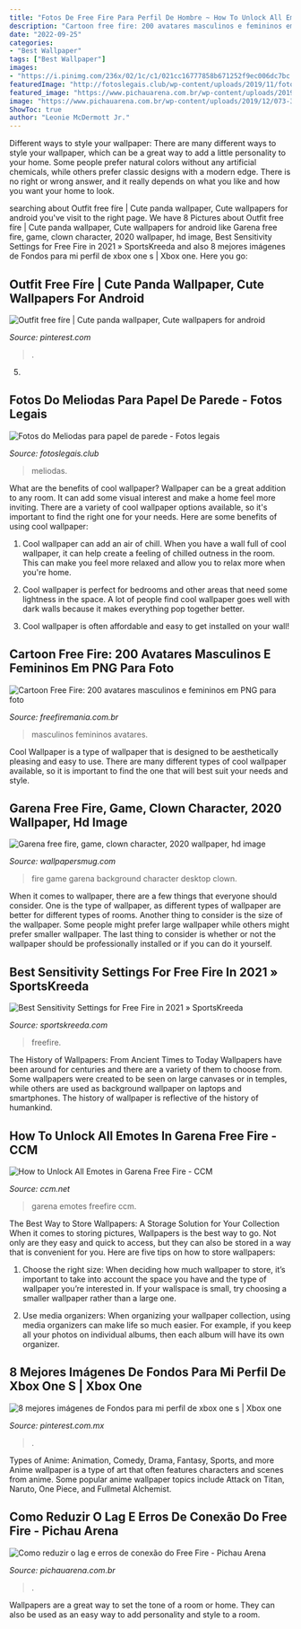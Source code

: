```yaml
---
title: "Fotos De Free Fire Para Perfil De Hombre ~ How To Unlock All Emotes In Garena Free Fire"
description: "Cartoon free fire: 200 avatares masculinos e femininos em png para foto"
date: "2022-09-25"
categories:
- "Best Wallpaper"
tags: ["Best Wallpaper"]
images:
- "https://i.pinimg.com/236x/02/1c/c1/021cc16777858b671252f9ec006dc7bc.jpg"
featuredImage: "http://fotoslegais.club/wp-content/uploads/2019/11/fotos-do-meliodas-4.jpg"
featured_image: "https://www.pichauarena.com.br/wp-content/uploads/2019/12/073-39b8f1d7c12f73b5e1059d23564fba3100d90958.jpg"
image: "https://www.pichauarena.com.br/wp-content/uploads/2019/12/073-39b8f1d7c12f73b5e1059d23564fba3100d90958.jpg"
ShowToc: true
author: "Leonie McDermott Jr."
---
```



Different ways to style your wallpaper:
There are many different ways to style your wallpaper, which can be a great way to add a little personality to your home. Some people prefer natural colors without any artificial chemicals, while others prefer classic designs with a modern edge. There is no right or wrong answer, and it really depends on what you like and how you want your home to look.

	

		
searching about Outfit free fíre | Cute panda wallpaper, Cute wallpapers for android you've visit to the right page. We have 8 Pictures about Outfit free fíre | Cute panda wallpaper, Cute wallpapers for android like Garena free fire, game, clown character, 2020 wallpaper, hd image, Best Sensitivity Settings for Free Fire in 2021 » SportsKreeda and also 8 mejores imágenes de Fondos para mi perfil de xbox one s | Xbox one. Here you go:
		
    
## Outfit Free Fíre | Cute Panda Wallpaper, Cute Wallpapers For Android

<img loading=lazy src="https://i.pinimg.com/736x/76/c8/c9/76c8c9c1b313eb12efec26b63eb6e3d3.jpg" onerror="this.onerror=null;this.src='https://tse1.mm.bing.net/th?id=OIP.ufh_6k_8P7X6D_d4P3fkqwHaOH&amp;pid=15.1';" alt="Outfit free fíre | Cute panda wallpaper, Cute wallpapers for android">

_Source: pinterest.com_

>. 

	

5.

    
## Fotos Do Meliodas Para Papel De Parede - Fotos Legais

<img loading=lazy src="http://fotoslegais.club/wp-content/uploads/2019/11/fotos-do-meliodas-4.jpg" onerror="this.onerror=null;this.src='https://tse2.mm.bing.net/th?id=OIP.KQo5eYoj_XeumFmrgzAWSQHaNJ&amp;pid=15.1';" alt="Fotos do Meliodas para papel de parede - Fotos legais">

_Source: fotoslegais.club_

>meliodas. 

	

What are the benefits of cool wallpaper?
Wallpaper can be a great addition to any room. It can add some visual interest and make a home feel more inviting. There are a variety of cool wallpaper options available, so it's important to find the right one for your needs. Here are some benefits of using cool wallpaper: 
1. Cool wallpaper can add an air of chill. When you have a wall full of cool wallpaper, it can help create a feeling of chilled outness in the room. This can make you feel more relaxed and allow you to relax more when you're home. 

2. Cool wallpaper is perfect for bedrooms and other areas that need some lightness in the space. A lot of people find cool wallpaper goes well with dark walls because it makes everything pop together better. 

3. Cool wallpaper is often affordable and easy to get installed on your wall!

    
## Cartoon Free Fire: 200 Avatares Masculinos E Femininos Em PNG Para Foto

<img loading=lazy src="https://www.freefiremania.com.br/cartoonfreefire/cartoon-free-fire-preto-vermelho.jpg" onerror="this.onerror=null;this.src='https://tse4.mm.bing.net/th?id=OIP.o_3EodwLDnENm-xPBS5OHQHaHa&amp;pid=15.1';" alt="Cartoon Free Fire: 200 avatares masculinos e femininos em PNG para foto">

_Source: freefiremania.com.br_

>masculinos femininos avatares. 

	

Cool Wallpaper is a type of wallpaper that is designed to be aesthetically pleasing and easy to use. There are many different types of cool wallpaper available, so it is important to find the one that will best suit your needs and style.

    
## Garena Free Fire, Game, Clown Character, 2020 Wallpaper, Hd Image

<img loading=lazy src="https://wallpapersmug.com/download/1024x768/a8a19f/garena-free-fire-game-2020.jpg" onerror="this.onerror=null;this.src='https://tse1.mm.bing.net/th?id=OIP.TWDddE9V4O3Kvw09efSLowHaFj&amp;pid=15.1';" alt="Garena free fire, game, clown character, 2020 wallpaper, hd image">

_Source: wallpapersmug.com_

>fire game garena background character desktop clown. 

	

When it comes to wallpaper, there are a few things that everyone should consider. One is the type of wallpaper, as different types of wallpaper are better for different types of rooms. Another thing to consider is the size of the wallpaper. Some people might prefer large wallpaper while others might prefer smaller wallpaper. The last thing to consider is whether or not the wallpaper should be professionally installed or if you can do it yourself.

    
## Best Sensitivity Settings For Free Fire In 2021 » SportsKreeda

<img loading=lazy src="https://sportskreeda.com/wp-content/uploads/2021/01/WhatsApp-Image-2021-01-14-at-7.31.13-PM.jpeg" onerror="this.onerror=null;this.src='https://tse1.mm.bing.net/th?id=OIP.CGaD9gP5YA2tilpjSzR_bQHaEK&amp;pid=15.1';" alt="Best Sensitivity Settings for Free Fire in 2021 » SportsKreeda">

_Source: sportskreeda.com_

>freefire. 

	

The History of Wallpapers: From Ancient Times to Today
Wallpapers have been around for centuries and there are a variety of them to choose from. Some wallpapers were created to be seen on large canvases or in temples, while others are used as background wallpaper on laptops and smartphones. The history of wallpaper is reflective of the history of humankind.

    
## How To Unlock All Emotes In Garena Free Fire - CCM

<img loading=lazy src="https://img-16.ccm2.net/9_Bt-Kl9zvZ8PTwdcKYyuaQCFCw=/1440x/463b5af7f2f2436e9af8520e13df27fa/ccm-faq/Garena_Freefire.jpg" onerror="this.onerror=null;this.src='https://tse1.mm.bing.net/th?id=OIP.uTxAx9PHRPBy6jaem4khNwHaEK&amp;pid=15.1';" alt="How to Unlock All Emotes in Garena Free Fire - CCM">

_Source: ccm.net_

>garena emotes freefire ccm. 

	

The Best Way to Store Wallpapers: A Storage Solution for Your Collection
When it comes to storing pictures, Wallpapers is the best way to go. Not only are they easy and quick to access, but they can also be stored in a way that is convenient for you. Here are five tips on how to store wallpapers:
1) Choose the right size: When deciding how much wallpaper to store, it’s important to take into account the space you have and the type of wallpaper you’re interested in. If your wallspace is small, try choosing a smaller wallpaper rather than a large one.

2) Use media organizers: When organizing your wallpaper collection, using media organizers can make life so much easier. For example, if you keep all your photos on individual albums, then each album will have its own organizer.

    
## 8 Mejores Imágenes De Fondos Para Mi Perfil De Xbox One S | Xbox One

<img loading=lazy src="https://i.pinimg.com/236x/02/1c/c1/021cc16777858b671252f9ec006dc7bc.jpg" onerror="this.onerror=null;this.src='https://tse3.mm.bing.net/th?id=OIP.9n1_tC7tXz-HOCW0ysibewAAAA&amp;pid=15.1';" alt="8 mejores imágenes de Fondos para mi perfil de xbox one s | Xbox one">

_Source: pinterest.com.mx_

>. 

	

Types of Anime: Animation, Comedy, Drama, Fantasy, Sports, and more
Anime wallpaper is a type of art that often features characters and scenes from anime. Some popular anime wallpaper topics include Attack on Titan, Naruto, One Piece, and Fullmetal Alchemist.

    
## Como Reduzir O Lag E Erros De Conexão Do Free Fire - Pichau Arena

<img loading=lazy src="https://www.pichauarena.com.br/wp-content/uploads/2019/12/073-39b8f1d7c12f73b5e1059d23564fba3100d90958.jpg" onerror="this.onerror=null;this.src='https://tse1.mm.bing.net/th?id=OIP.h0j7SqGwAxz9qPX9dMh57AHaEK&amp;pid=15.1';" alt="Como reduzir o lag e erros de conexão do Free Fire - Pichau Arena">

_Source: pichauarena.com.br_

>. 

	

Wallpapers are a great way to set the tone of a room or home. They can also be used as an easy way to add personality and style to a room.

